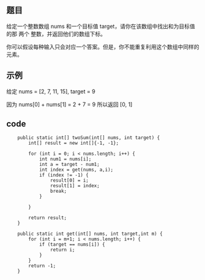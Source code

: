## 题目
给定一个整数数组 nums 和一个目标值 target，请你在该数组中找出和为目标值的那 两个 整数，并返回他们的数组下标。

你可以假设每种输入只会对应一个答案。但是，你不能重复利用这个数组中同样的元素。

## 示例
给定 nums = [2, 7, 11, 15], target = 9

因为 nums[0] + nums[1] = 2 + 7 = 9
所以返回 [0, 1]

## code

```
	public static int[] twoSum(int[] nums, int target) {
        int[] result = new int[]{-1, -1};

        for (int i = 0; i < nums.length; i++) {
            int num1 = nums[i];
            int a = target - num1;
            int index = get(nums, a,i);
            if (index != -1) {
                result[0] = i;
                result[1] = index;
                break;
            }

        }

        return result;
    }

    public static int get(int[] nums, int target,int m) {
        for (int i = m+1; i < nums.length; i++) {
            if (target == nums[i]) {
                return i;
            }
        }
        return -1;
    }

```
